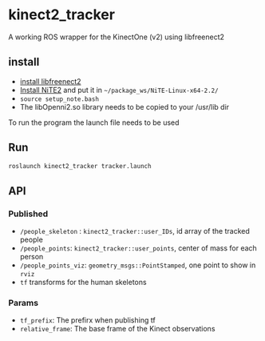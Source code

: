 # kinect2_tracker
A working ROS wrapper for the KinectOne (v2) using libfreenect2

## install 

- [install libfreenect2](https://github.com/OpenKinect/libfreenect2/)
- [Install NiTE2](http://openni.ru/files/nite/index.html) and put it in `~/package_ws/NiTE-Linux-x64-2.2/`
- `source setup_note.bash`
- The libOpenni2.so library needs to be copied to your /usr/lib dir

To run the program the launch file needs to be used

## Run

```bash
roslaunch kinect2_tracker tracker.launch
```

## API

### Published

 - `/people_skeleton` : `kinect2_tracker::user_IDs`, id array of the tracked people
 - `/people_points`: `kinect2_tracker::user_points`, center of mass for each person
 - `/people_points_viz`: `geometry_msgs::PointStamped`, one point to show in `rviz`
- `tf` transforms for the human skeletons 

### Params

- `tf_prefix`: The prefirx when publishing tf
- `relative_frame`: The base frame of the Kinect observations